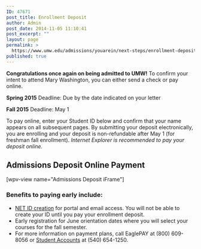 ```yaml
---
ID: 47671
post_title: Enrollment Deposit
author: Admin
post_date: 2014-11-05 11:10:41
post_excerpt: ""
layout: page
permalink: >
  https://www.umw.edu/admissions/youarein/next-steps/enrollment-deposit/
published: true
---
```

<strong>Congratulations once again on being admitted to UMW!</strong> To confirm your intent to attend Mary Washington, you can either send a check or pay online.

<strong>Spring 2015</strong> Deadline: Due by the date indicated on your letter

<strong>Fall 2015</strong> Deadline: May 1

To pay online, enter your Student ID below and confirm that your name appears on all subsequent pages. By submitting your deposit electronically, you are enrolling and your deposit is non-refundable after May 1 (for freshman fall enrollment). <em>Internet Explorer is recommended to pay your deposit online. </em>
<h2>Admissions Deposit Online Payment</h2>
[wpv-view name="Admissions Deposit iFrame"]
<h3>Benefits to paying early include:</h3>
<ul>
	<li><a href="http://technology.umw.edu/logins">NET ID creation</a> for portal and email access. You will not be able to create your ID until you pay your enrollment deposit.</li>
	<li>Early registration for June orientation dates where you will select your courses for the fall semester.</li>
	<li>For more information on payment plans, call EaglePAY at (800) 609-8056 or <a href="/directory/department/administration/finance/student-accounts/">Student Accounts</a> at (540) 654-1250.</li>
</ul>